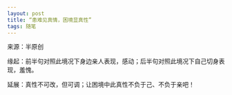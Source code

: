 ```yaml
---
layout: post
title: “患难见真情，困境显真性”
tags: 随笔
---
```


来源：半原创

缘起：前半句对照此境况下身边亲人表现，感动；后半句对照此境况下自己切身表现，羞愧。

延展：真性不可改，但可调；让困境中此真性不负于己、不负于亲吧！